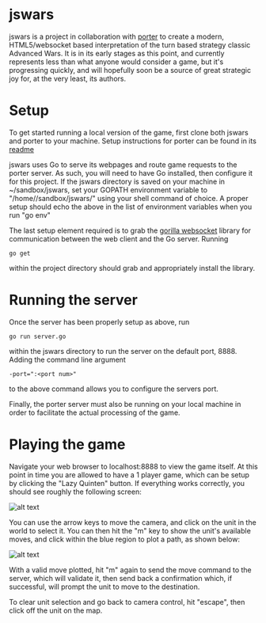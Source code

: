 jswars
======
jswars is a project in collaboration with [porter][porterrepo]
to create a modern, HTML5/websocket based interpretation of the turn based
strategy classic Advanced Wars. It is in its early stages as this point, and
currently represents less than what anyone would consider a game, but it's
progressing quickly, and will hopefully soon be a source of great strategic
joy for, at the very least, its authors.

Setup
=====
To get started running a local version of the game, first clone both jswars and
porter to your machine. Setup instructions for porter can be found in its
[readme][porterreadme]

jswars uses Go to serve its webpages and route game requests to the porter server.
As such, you will need to have Go installed, then configure it for this project.
If the jswars directory is saved on your machine in ~/sandbox/jswars, set your
GOPATH environment variable to "/home/<username>/sandbox/jswars/" using your
shell command of choice. A proper setup should echo the above in the list
of environment variables when you run "go env"

The last setup element required is to grab the [gorilla websocket][gorillaws]
library for communication between the web client and the Go server. Running

    go get

within the project directory should grab and appropriately install the library.

Running the server
==================
Once the server has been properly setup as above, run

    go run server.go

within the jswars directory to run the server on the default port, 8888.
Adding the command line argument

    -port=":<port num>"

to the above command allows you to configure the servers port.

Finally, the porter server must also be running on your local machine in order
to facilitate the actual processing of the game.

Playing the game
================
Navigate your web browser to localhost:8888 to view the game itself. At this
point in time you are allowed to have a 1 player game, which can be setup by
clicking the "Lazy Quinten" button. If everything works correctly, you should
see roughly the following screen:

![alt text][simple]

You can use the arrow keys to move the camera, and click on the unit in the
world to select it. You can then hit the "m" key to show the unit's available
moves, and click within the blue region to plot a path, as shown below:

![alt text][move]

With a valid move plotted, hit "m" again to send the move command to the server,
which will validate it, then send back a confirmation which, if successful, will
prompt the unit to move to the destination.

To clear unit selection and go back to camera control, hit "escape", then click
off the unit on the map.

[porterrepo]: https://github.com/DomoCo/porter
[porterreadme]: https://github.com/DomoCo/porter/blob/master/README.md
[gorillaws]: https://github.com/gorilla/websocket
[simple]: https://raw.github.com/DomoCo/common/master/images/jswars.png
[move]: https://raw.github.com/DomoCo/common/master/images/jswarsMove.png
